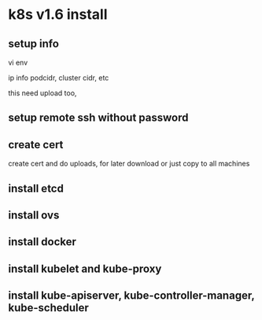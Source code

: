 # k8s v1.6 install

## setup info
vi env

ip info
podcidr, cluster cidr, etc

this need upload too,

## setup remote ssh without password

## create cert
create cert and do uploads, for later download
or just copy to all machines

## install etcd

## install ovs

## install docker

## install kubelet and kube-proxy

## install kube-apiserver, kube-controller-manager, kube-scheduler

